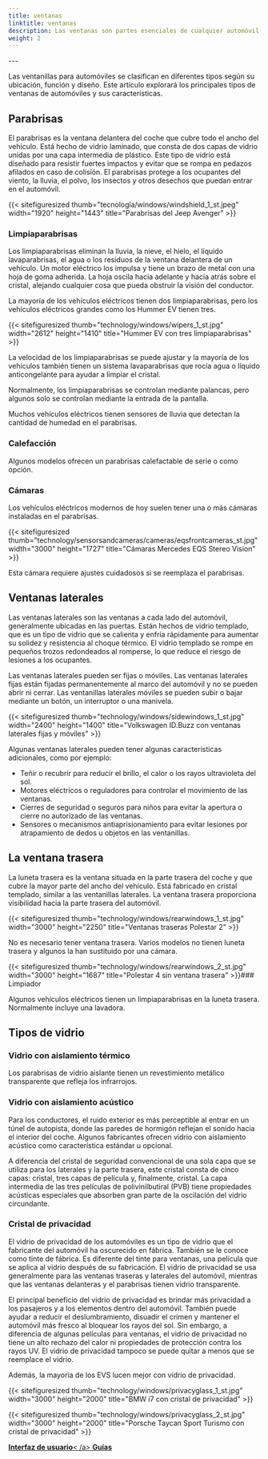 ```yaml
---
title: ventanas
linktitle: ventanas
description: Las ventanas son partes esenciales de cualquier automóvil, ya que brindan visibilidad, ventilación, protección y comodidad al conductor y a los pasajeros.
weight: 2
---
```

<!-- markdownlint-disable MD033 -->---

Las ventanillas para automóviles se clasifican en diferentes tipos según su ubicación, función y diseño. Este artículo explorará los principales tipos de ventanas de automóviles y sus características.

## Parabrisas

El parabrisas es la ventana delantera del coche que cubre todo el ancho del vehículo. Está hecho de vidrio laminado, que consta de dos capas de vidrio unidas por una capa intermedia de plástico. Este tipo de vidrio está diseñado para resistir fuertes impactos y evitar que se rompa en pedazos afilados en caso de colisión. El parabrisas protege a los ocupantes del viento, la lluvia, el polvo, los insectos y otros desechos que puedan entrar en el automóvil.

{{< sitefiguresized thumb="tecnología/windows/windshield_1_st.jpeg" width="1920" height="1443" title="Parabrisas del Jeep Avenger" >}}

### Limpiaparabrisas

Los limpiaparabrisas eliminan la lluvia, la nieve, el hielo, el líquido lavaparabrisas, el agua o los residuos de la ventana delantera de un vehículo. Un motor eléctrico los impulsa y tiene un brazo de metal con una hoja de goma adherida. La hoja oscila hacia adelante y hacia atrás sobre el cristal, alejando cualquier cosa que pueda obstruir la visión del conductor.

La mayoría de los vehículos eléctricos tienen dos limpiaparabrisas, pero los vehículos eléctricos grandes como los Hummer EV tienen tres.

{{< sitefiguresized thumb="technology/windows/wipers_1_st.jpg" width="2612" height="1410" title="Hummer EV con tres limpiaparabrisas" >}}

La velocidad de los limpiaparabrisas se puede ajustar y la mayoría de los vehículos también tienen un sistema lavaparabrisas que rocía agua o líquido anticongelante para ayudar a limpiar el cristal.

Normalmente, los limpiaparabrisas se controlan mediante palancas, pero algunos solo se controlan mediante la entrada de la pantalla.

Muchos vehículos eléctricos tienen sensores de lluvia que detectan la cantidad de humedad en el parabrisas.

### Calefacción

Algunos modelos ofrecen un parabrisas calefactable de serie o como opción.

### Cámaras

Los vehículos eléctricos modernos de hoy suelen tener una o más cámaras instaladas en el parabrisas.

{{< sitefiguresized thumb="technology/sensorsandcameras/cameras/eqsfrontcameras_st.jpg" width="3000" height="1727" title="Cámaras Mercedes EQS Stereo Vision" >}}

Esta cámara requiere ajustes cuidadosos si se reemplaza el parabrisas.

## Ventanas laterales

Las ventanas laterales son las ventanas a cada lado del automóvil, generalmente ubicadas en las puertas. Están hechos de vidrio templado, que es un tipo de vidrio que se calienta y enfría rápidamente para aumentar su solidez y resistencia al choque térmico. El vidrio templado se rompe en pequeños trozos redondeados al romperse, lo que reduce el riesgo de lesiones a los ocupantes.

Las ventanas laterales pueden ser fijas o móviles. Las ventanas laterales fijas están fijadas permanentemente al marco del automóvil y no se pueden abrir ni cerrar. Las ventanillas laterales móviles se pueden subir o bajar mediante un botón, un interruptor o una manivela.

{{< sitefiguresized thumb="technology/windows/sidewindows_1_st.jpg" width="2400" height="1400" title="Volkswagen ID.Buzz con ventanas laterales fijas y móviles" >}}

Algunas ventanas laterales pueden tener algunas características adicionales, como por ejemplo:

- Teñir o recubrir para reducir el brillo, el calor o los rayos ultravioleta del sol.
- Motores eléctricos o reguladores para controlar el movimiento de las ventanas.
- Cierres de seguridad o seguros para niños para evitar la apertura o cierre no autorizado de las ventanas.
- Sensores o mecanismos antiaprisionamiento para evitar lesiones por atrapamiento de dedos u objetos en las ventanillas.

## La ventana trasera

La luneta trasera es la ventana situada en la parte trasera del coche y que cubre la mayor parte del ancho del vehículo. Está fabricado en cristal templado, similar a las ventanillas laterales. La ventana trasera proporciona visibilidad hacia la parte trasera del automóvil.

{{< sitefiguresized thumb="technology/windows/rearwindows_1_st.jpg" width="3000" height="2250" title="Ventanas traseras Polestar 2" >}}

No es necesario tener ventana trasera. Varios modelos no tienen luneta trasera y algunos la han sustituido por una cámara.

{{< sitefiguresized thumb="technology/windows/rearwindows_2_st.jpg" width="3000" height="1687" title="Polestar 4 sin ventana trasera" >}}### Limpiador

Algunos vehículos eléctricos tienen un limpiaparabrisas en la luneta trasera. Normalmente incluye una lavadora.

## Tipos de vidrio

### Vidrio con aislamiento térmico

Los parabrisas de vidrio aislante tienen un revestimiento metálico transparente que refleja los infrarrojos.

### Vidrio con aislamiento acústico

Para los conductores, el ruido exterior es más perceptible al entrar en un túnel de autopista, donde las paredes de hormigón reflejan el sonido hacia el interior del coche.
Algunos fabricantes ofrecen vidrio con aislamiento acústico como característica estándar u opcional.

A diferencia del cristal de seguridad convencional de una sola capa que se utiliza para los laterales y la parte trasera, este cristal consta de cinco capas: cristal, tres capas de película y, finalmente, cristal. La capa intermedia de las tres películas de polivinilbutiral (PVB) tiene propiedades acústicas especiales que absorben gran parte de la oscilación del vidrio circundante.

### Cristal de privacidad

El vidrio de privacidad de los automóviles es un tipo de vidrio que el fabricante del automóvil ha oscurecido en fábrica. También se le conoce como tinte de fábrica. Es diferente del tinte para ventanas, una película que se aplica al vidrio después de su fabricación. El vidrio de privacidad se usa generalmente para las ventanas traseras y laterales del automóvil, mientras que las ventanas delanteras y el parabrisas tienen vidrio transparente.

El principal beneficio del vidrio de privacidad es brindar más privacidad a los pasajeros y a los elementos dentro del automóvil. También puede ayudar a reducir el deslumbramiento, disuadir el crimen y mantener el automóvil más fresco al bloquear los rayos del sol. Sin embargo, a diferencia de algunas películas para ventanas, el vidrio de privacidad no tiene un alto rechazo del calor ni propiedades de protección contra los rayos UV. El vidrio de privacidad tampoco se puede quitar a menos que se reemplace el vidrio.

Además, la mayoría de los EVS lucen mejor con vidrio de privacidad.

{{< sitefiguresized thumb="technology/windows/privacyglass_1_st.jpg" width="3000" height="2000" title="BMW i7 con cristal de privacidad" >}}

{{< sitefiguresized thumb="technology/windows/privacyglass_2_st.jpg" width="3000" height="2000" title="Porsche Taycan Sport Turismo con cristal de privacidad" >}}

<div class="mt-3 mb-3">
     <a href="../userinterface/" class="text-decoration-none text-black"><strong><i class="bi-arrow-left"></i> Interfaz de usuario</strong>< /a>
     <a href="../../guides/" class="text-decoration-none text-black float-end"><strong>Guías<i class="bi-arrow-right"></i> </strong></a>
</div>